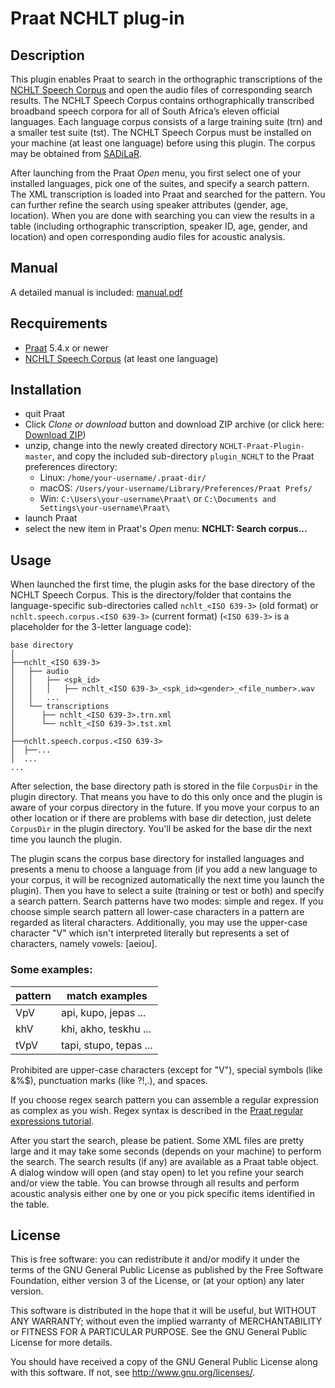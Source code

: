 # Praat NCHLT plug-in

## Description

This plugin enables Praat to search in the orthographic transcriptions of the
[NCHLT Speech Corpus](http://mica.edu.vn/sltu2014/proceedings/28.pdf) and open the audio files of corresponding search results.
The NCHLT Speech Corpus contains orthographically transcribed broadband speech
corpora for all of South Africa’s eleven official languages. Each language
corpus consists of a large training suite (trn) and a smaller test suite (tst).
The NCHLT Speech Corpus must be installed on your machine (at least one
language) before using this plugin. The corpus may be obtained from [SADiLaR](https://repo.sadilar.org/discover?filtertype=project&filter_relational_operator=equals&filter=NCHLT+Speech).

After launching from the Praat *Open* menu, you first select one of your installed languages, pick one of the suites, and specify a search pattern. The XML transcription is loaded into Praat and searched for the pattern. You can further refine the search using speaker attributes (gender, age, location). When you are done with searching you can view the results in a table (including orthographic transcription, speaker ID, age, gender, and location) and open corresponding audio files for acoustic analysis.


## Manual

A detailed manual is included: [manual.pdf](https://github.com/jouml/NCHLT-Praat-Plugin/blob/master/manual.pdf)


## Recquirements

- [Praat](http://www.praat.org) 5.4.x or newer
- [NCHLT Speech Corpus](https://repo.sadilar.org/discover?filtertype=project&filter_relational_operator=equals&filter=NCHLT+Speech) (at least one language)


## Installation

- quit Praat
- Click *Clone or download* button and download ZIP archive (or click here: [Download ZIP](https://github.com/jouml/NCHLT-Praat-Plugin/archive/master.zip))
- unzip, change into the newly created directory `NCHLT-Praat-Plugin-master`, and copy
the included sub-directory `plugin_NCHLT` to the Praat preferences directory:
	- Linux: `/home/your-username/.praat-dir/`
	- macOS: `/Users/your-username/Library/Preferences/Praat Prefs/`
	- Win: `C:\Users\your-username\Praat\` or `C:\Documents and Settings\your-username\Praat\`
- launch Praat
- select the new item in Praat's *Open* menu: **NCHLT: Search corpus...**


## Usage

When launched the first time, the plugin asks for the base directory of the NCHLT
Speech Corpus. This is the directory/folder that contains the language-specific
sub-directories called `nchlt_<ISO 639-3>` (old format) or `nchlt.speech.corpus.<ISO 639-3>`
(current format) (`<ISO 639-3>` is a placeholder for the 3-letter language code):

```x
base directory
│
├──nchlt_<ISO 639-3>
│	├── audio
│	│   ├── <spk_id>
│	│   │   ├── nchlt_<ISO 639-3>_<spk_id><gender>_<file_number>.wav
│	│   ...
│	└── transcriptions
│	   ├── nchlt_<ISO 639-3>.trn.xml
│	   └── nchlt_<ISO 639-3>.tst.xml
│
├──nchlt.speech.corpus.<ISO 639-3>
│  ├──...
│  ...
...

```

After selection, the base directory path is stored in the file `CorpusDir` in the plugin
directory. That means you have to do this only once and the plugin is aware of
your corpus directory in the future. If you move your corpus to an other
location or if there are problems with base dir detection, just delete 
`CorpusDir` in the plugin directory. You'll be asked for the base dir the next
time you launch the plugin.

The plugin scans the corpus base directory for installed languages and presents
a menu to choose a language from (if you add a new language to your corpus, it
will be recognized automatically the next time you launch the plugin). Then you
have to select a suite (training or test or both) and specify a search pattern.
Search patterns have two modes: simple and regex. If you choose simple search
pattern all lower-case characters in a pattern are regarded as literal characters. Additionally, you may
use the upper-case character "V" which isn't interpreted literally but
represents a set of characters, namely vowels: [aeiou].

### Some examples:

| pattern | match examples |
|---------| -------------- |
|VpV	  |	api, kupo, jepas ... |
|khV	  |	khi, akho, teskhu ... |
|tVpV	  |	tapi, stupo, tepas ...|


Prohibited are upper-case characters (except for "V"), special symbols (like
\&%$), punctuation marks (like ?!,.), and spaces.

If you choose regex search pattern you can assemble a regular expression as
complex as you wish. Regex syntax is described in the [Praat regular expressions
tutorial](http://www.fon.hum.uva.nl/praat/manual/Regular_expressions.html).

After you start the search, please be patient. Some XML files are pretty large
and it may take some seconds (depends on your machine) to perform the search.
The search results (if any) are available as a Praat table object. A dialog
window will open (and stay open) to let you refine your search and/or view the
table. You can browse through all results and perform acoustic analysis either
one by one or you pick specific items identified in the table.



## License

This is free software: you can redistribute it and/or modify
it under the terms of the GNU General Public License as published by
the Free Software Foundation, either version 3 of the License, or
(at your option) any later version.

This software is distributed in the hope that it will be useful,
but WITHOUT ANY WARRANTY; without even the implied warranty of
MERCHANTABILITY or FITNESS FOR A PARTICULAR PURPOSE.  See the
GNU General Public License for more details.

You should have received a copy of the GNU General Public License
along with this software.  If not, see <http://www.gnu.org/licenses/>.
